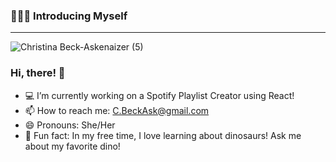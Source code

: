 ### 🙋🏻‍♀️ Introducing Myself

- - -

![Christina Beck-Askenaizer (5)](https://github.com/user-attachments/assets/38b0d433-bc8a-4f75-8a1d-ca4ba0c142a4)



### Hi, there! 👋
- 💻 I’m currently working on a Spotify Playlist Creator using React!
- 📫 How to reach me: C.BeckAsk@gmail.com
- 😄 Pronouns: She/Her
- 🦴 Fun fact: In my free time, I love learning about dinosaurs! Ask me about my favorite dino!
